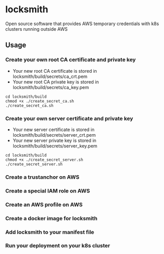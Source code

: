 # locksmith
Open source software that provides AWS temporary credentials with k8s clusters running outside AWS

## Usage

### Create your own root CA certificate and private key
- Your new root CA certificate is stored in locksmith/build/secrets/ca_crt.pem
- Your new root CA private key is stored in locksmith/build/secrets/ca_key.pem

```
cd locksmith/build
chmod +x ./create_secret_ca.sh
./create_secret_ca.sh
```
### Create your own server certificate and private key
- Your new server certificate is stored in locksmith/build/secrets/server_crt.pem
- Your new server private key is stored in locksmith/build/secrets/server_key.pem

```
cd locksmith/build
chmod +x ./create_secret_server.sh
./create_secret_server.sh
```

### Create a trustanchor on AWS

### Create a special IAM role on AWS

### Create an AWS profile on AWS

### Create a docker image for locksmith

### Add locksmith to your manifest file

### Run your deployment on your k8s cluster
